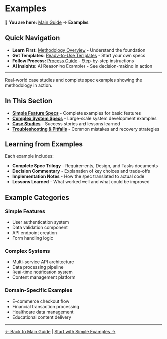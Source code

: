# Examples

<!-- Navigation Metadata -->
<!-- Section: Examples | Level: Reference | Prerequisites: methodology/README.md -->
<!-- Related: templates/README.md, process/README.md, ai-reasoning/examples.md -->

**📍 You are here:** [Main Guide](../../README.md) → **Examples**

## Quick Navigation
- **Learn First:** [Methodology Overview](../methodology/README.md) - Understand the foundation
- **Get Templates:** [Ready-to-Use Templates](README.md) - Start your own specs
- **Follow Process:** [Process Guide](../process/README.md) - Step-by-step instructions
- **AI Insights:** [AI Reasoning Examples](../ai-reasoning/examples.md) - See decision-making in action

---

Real-world case studies and complete spec examples showing the methodology in action.

## In This Section

- **[Simple Feature Specs](simple-feature-spec.md)** - Complete examples for basic features
- **[Complex System Specs](complex-system-spec.md)** - Large-scale system development examples  
- **[Case Studies](case-studies.md)** - Success stories and lessons learned
- **[Troubleshooting & Pitfalls](troubleshooting-pitfalls.md)** - Common mistakes and recovery strategies

## Learning from Examples

Each example includes:
- **Complete Spec Trilogy** - Requirements, Design, and Tasks documents
- **Decision Commentary** - Explanation of key choices and trade-offs
- **Implementation Notes** - How the spec translated to actual code
- **Lessons Learned** - What worked well and what could be improved

## Example Categories

### Simple Features
- User authentication system
- Data validation component
- API endpoint creation
- Form handling logic

### Complex Systems
- Multi-service API architecture
- Data processing pipeline
- Real-time notification system
- Content management platform

### Domain-Specific Examples
- E-commerce checkout flow
- Financial transaction processing
- Healthcare data management
- Educational content delivery

---

[← Back to Main Guide](../../README.md) | [Start with Simple Examples →](simple-feature-spec.md)